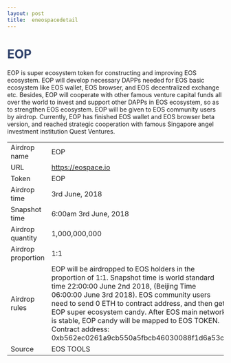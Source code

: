 ```yaml
---
layout: post
title:  eneospacedetail
---
```


<h1 style="color: #2F416A">EOP</h1>
<p>
EOP is super ecosystem token for constructing and improving EOS ecosystem. EOP will develop necessary DAPPs needed for EOS basic ecosystem like EOS wallet, EOS browser, and EOS decentralized exchange etc. Besides, EOP will cooperate with other famous venture capital funds all over the world to invest and support other DAPPs in EOS ecosystem, so as to strengthen EOS ecosystem. EOP will be given to EOS community users by airdrop. Currently, EOP has finished EOS wallet and EOS browser beta version, and reached strategic cooperation with famous Singapore angel investment institution Quest Ventures.

</p>
<table class="center">
  <tbody>
    <tr>
        <td class="tablehalf">Airdrop name</td>
        <td class="tablehalf">EOP</td>
    </tr>
    <tr>
        <td>URL</td>
        <td><a href="https://eospace.io" target="_blank">https://eospace.io</a></td>
    </tr>
    <tr>
        <td>Token</td>
        <td>EOP</td>
    </tr>
    <tr>
        <td>Airdrop time</td>
        <td>3rd June, 2018</td>
    </tr>
    <tr>
        <td>Snapshot time</td>
        <td>6:00am 3rd June, 2018</td>
    </tr>
    <tr>
        <td>Airdrop quantity</td>
        <td>1,000,000,000</td>
    </tr>
    <tr>
        <td>Airdrop proportion</td>
        <td>1:1</td>
    </tr>
    <tr>
        <td>Airdrop rules</td>
        <td>
       EOP will be airdropped to EOS holders in the proportion of 1:1. Snapshot time is world standard time 22:00:00 June 2nd 2018, (Beijing Time 06:00:00 June 3rd 2018). EOS community users need to send 0 ETH to contract address, and then get EOP super ecosystem candy. After EOS main network is stable, EOP candy will be mapped to EOS TOKEN.<BR/>
Contract address:<BR/>
0xb562ec0261a9cb550a5fbcb46030088f1d6a53cf<BR/>
        </td>
    </tr>
     <tr>
        <td>Source</td>
        <td>EOS TOOLS</td>
    </tr>
  </tbody>
</table>